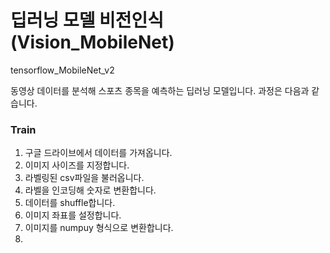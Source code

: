 # 딥러닝 모델 비전인식(Vision_MobileNet)
tensorflow_MobileNet_v2

동영상 데이터를 분석해 스포츠 종목을 예측하는 딥러닝 모델입니다.
과정은 다음과 같습니다.
### Train
1. 구글 드라이브에서 데이터를 가져옵니다.
2. 이미지 사이즈를 지정합니다.
3. 라벨링된 csv파일을 불러옵니다.
4. 라벨을 인코딩해 숫자로 변환합니다.
5. 데이터를 shuffle합니다.
6. 이미지 좌표를 설정합니다.
7. 이미지를 numpuy 형식으로 변환합니다.
8. 
